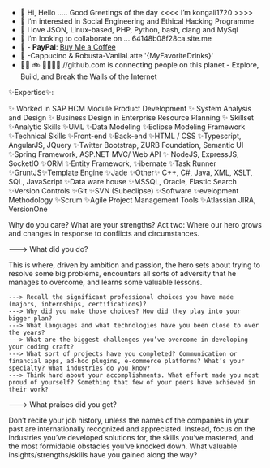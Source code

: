 - 👋 Hi, Hello ..... Good Greetings of the day <<<< I’m kongali1720 >>>> 
- 👀 I’m interested in Social Engineering and Ethical Hacking Programme
- 🌱 I love JSON, Linux-based, PHP, Python, bash, clang and MySql 
- 💞️ I’m looking to collaborate on ... 64148b08f28ca.site.me
- 🍺 - **PayPal**: [Buy Me a Coffee](https://www.paypal.me/bungtempong99) 
- 🍺 -Cappucino & Robusta-VanilaLatte '{MyFavoriteDrinks}'
- 👋🏾 🚲 🏃🏂🏽🥌 //github.com is connecting people on this planet - Explore, Build, and Break the Walls of the Internet
<!--- 🥌>>>save our planet with love n peace >> no war >> no racism >> no drugs >> no terrorism >> no smoking no entry 🌱

<!---
Experience of more than ✨23 years✨ in IT dealing with wide range of applications and platforms, experience within multi-tier environments configuration, implementation, solution architect and teams leading roles. Delivered/ deployed mission critical applications/ solutions for world-wide customers on high availability productions environment’s application layer. Introduced/ implemented number of change control process, configuration management policies/ documents within project life cycle.

---> ✨Expertise✨: 

✨ Worked in SAP HCM Module Product Development ✨ System Analysis and Design ✨ Business Design in Enterprise Resource Planning ✨ Skillset ✨Analytic Skills ✨UML ✨Data Modeling ✨Eclipse Modeling Framework ✨Technical Skills ✨Front-end ✨Back-end ✨HTML / CSS ✨Typescript, AngularJS, JQuery ✨Twitter Bootstrap, ZURB Foundation, Semantic UI ✨Spring Framework, ASP.NET MVC/ Web API ✨ NodeJS, ExpressJS, SocketIO ✨ORM ✨Entity Framework, ✨ibernate ✨Task Runner ✨GruntJS✨Template Engine ✨Jade ✨Other✨ C++, C#, Java, XML, XSLT, SQL, JavaScript ✨Data ware house ✨MSSQL, Oracle, Elastic Search ✨Version Controls ✨Git ✨SVN (Subeclipse) ✨Software ✨evelopment Methodology ✨Scrum ✨Agile Project Management Tools ✨Atlassian JIRA, VersionOne 

<!--- kongali1720 is a ✨ special ✨ repository because its `README.md` (this file) appears on your GitHub profile.
You can click the Preview link to take a look at your changes.

---> Why do you care?

<!--- A good setup should quickly establish our hero’s origins and affinities and create an authentic frame that will support the rest of the story:
Think back to your past, all the way to your childhood. Who were your heroes?
What did you enjoy doing? What were your passions, talents, and interests
When did you first think: “I’m going to be a software developer”?
Is there any moment in your past you would like to relive?
What turning points in your life stand out?

---> What are your strengths?

<!--- Think about the problems that only you can solve.
On what do teachers, teammates, or friends usually compliment you?
Remember that we tend to underestimate or minimize our strengths. The Reflected Best-Self Exercise (Roberts et al., 2005), created at the University of Michigan, helps you mitigate this. In essence, you ask 15–20 people close to you to write stories about you at your best, then analyze the feedback for strengths, weaknesses, enablers, and blockers. More on that here.

---> Act two: Where our hero grows and changes in response to conflicts and circumstances.

---> What did you do?

This is where, driven by ambition and passion, the hero sets about trying to resolve some big problems, encounters all sorts of adversity that he manages to overcome, and learns some valuable lessons.

    ---> Recall the significant professional choices you have made (majors, internships, certifications)?
    ---> Why did you make those choices? How did they play into your bigger plan?
    ---> What languages and what technologies have you been close to over the years?
    ---> What are the biggest challenges you’ve overcome in developing your coding craft?
    ---> What sort of projects have you completed? Communication or financial apps, ad-hoc plugins, e-commerce platforms? What’s your specialty? What industries do you know?
    ---> Think hard about your accomplishments. What effort made you most proud of yourself? Something that few of your peers have achieved in their work?
    
---> What praises did you get?

Don’t recite your job history, unless the names of the companies in your past are internationally recognized and appreciated. Instead, focus on the industries you’ve developed solutions for, the skills you’ve mastered, and the most formidable obstacles you’ve knocked down.
What valuable insights/strengths/skills have you gained along the way?
